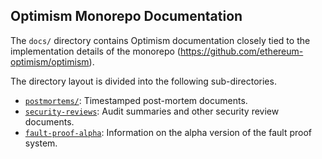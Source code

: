 ## Optimism Monorepo Documentation

The `docs/` directory contains Optimism documentation closely tied to the implementation details of the monorepo (https://github.com/ethereum-optimism/optimism).

The directory layout is divided into the following sub-directories.

- [`postmortems/`](./postmortems/): Timestamped post-mortem documents.
- [`security-reviews`](./security-reviews/): Audit summaries and other security review documents.
- [`fault-proof-alpha`](./fault-proof-alpha): Information on the alpha version of the fault proof system.
